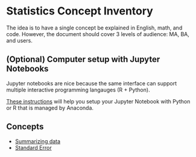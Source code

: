 # Statistics Concept Inventory

The idea is to have a single concept be explained in English, math, and code.
However, the document should cover 3 levels of audience: MA, BA, and users.

## (Optional) Computer setup with Jupyter Notebooks
Jupyter notebooks are nice because the same interface can support multiple
interactive programming langauges (R + Python).

[These instructions](../setup/conda_and_navigator_setup.md) will help you setup your Jupyter Notebook
with Python or R that is managed by Anaconda. 

## Concepts
- [Summarizing data](summ/README.md)
- [Standard Error](se/README.md)


